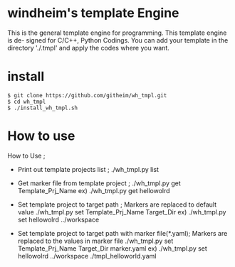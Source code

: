 windheim's template Engine
=============================

This is the general template engine for programming. This template engine is de-
signed for C/C++, Python Codings. You can add your template in the directory 
'./.tmpl' and apply the codes where you want. 

# install

```
$ git clone https://github.com/githeim/wh_tmpl.git
$ cd wh_tmpl
$ ./install_wh_tmpl.sh 
```



# How to use

How to Use ;

* Print out template projects list  ;
./wh_tmpl.py list


* Get marker file from template project  ;
./wh_tmpl.py get Template_Prj_Name
ex) ./wh_tmpl.py get hellowolrd


* Set template project to target path ;
   Markers are replaced to default value
./wh_tmpl.py set Template_Prj_Name Target_Dir
ex) ./wh_tmpl.py set hellowolrd ../workspace


* Set template project to target path with marker file(*.yaml);
   Markers are replaced to the values in marker file
./wh_tmpl.py set Template_Prj_Name Target_Dir marker.yaml
ex) ./wh_tmpl.py set hellowolrd ../workspace ./tmpl_helloworld.yaml



